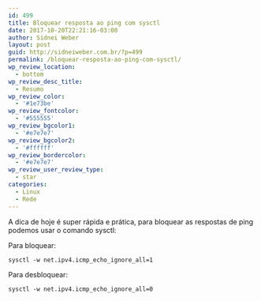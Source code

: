 ```yaml
---
id: 499
title: Bloquear resposta ao ping com sysctl
date: 2017-10-20T22:21:16-03:00
author: Sidnei Weber
layout: post
guid: http://sidneiweber.com.br/?p=499
permalink: /bloquear-resposta-ao-ping-com-sysctl/
wp_review_location:
  - bottom
wp_review_desc_title:
  - Resumo
wp_review_color:
  - '#1e73be'
wp_review_fontcolor:
  - '#555555'
wp_review_bgcolor1:
  - '#e7e7e7'
wp_review_bgcolor2:
  - '#ffffff'
wp_review_bordercolor:
  - '#e7e7e7'
wp_review_user_review_type:
  - star
categories:
  - Linux
  - Rede
---
```

A dica de hoje é super rápida e prática, para bloquear as respostas de ping podemos usar o comando sysctl:

Para bloquear:

```shell
sysctl -w net.ipv4.icmp_echo_ignore_all=1
```

Para desbloquear:

```shell
sysctl -w net.ipv4.icmp_echo_ignore_all=0
```
